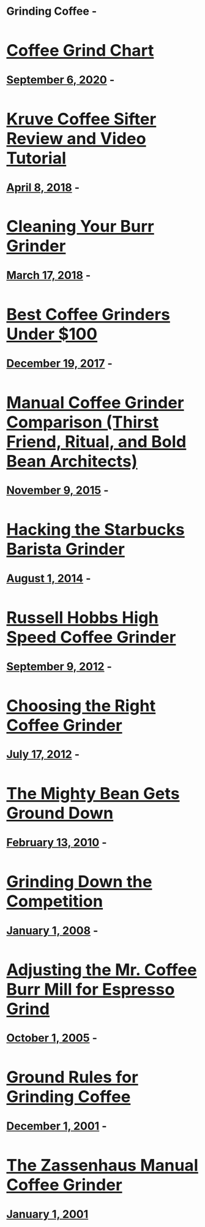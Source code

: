 # Grinding Coffee - [<h2>Coffee Grind Chart</h2>September 6, 2020](https://ineedcoffee.com/coffee-grind-chart/) - [<h2>Kruve Coffee Sifter Review and Video Tutorial</h2>April 8, 2018](https://ineedcoffee.com/kruve-coffee-sifter-review/) - [<h2>Cleaning Your Burr Grinder</h2>March 17, 2018](https://ineedcoffee.com/cleaning-your-burr-grinder/) - [<h2>Best Coffee Grinders Under $100</h2>December 19, 2017](https://ineedcoffee.com/best-coffee-grinders-100/) - [<h2>Manual Coffee Grinder Comparison (Thirst Friend, Ritual, and Bold Bean Architects)</h2>November 9, 2015](https://ineedcoffee.com/manual-coffee-grinder-comparison-thirst-friend-ritual-and-bold-bean-architects/) - [<h2>Hacking the Starbucks Barista Grinder</h2>August 1, 2014](https://ineedcoffee.com/hacking-the-starbucks-barista-grinder/) - [<h2>Russell Hobbs High Speed Coffee Grinder</h2>September 9, 2012](https://ineedcoffee.com/russell-hobbs-high-speed-coffee-grinder/) - [<h2>Choosing the Right Coffee Grinder</h2>July 17, 2012](https://ineedcoffee.com/choosing-the-right-coffee-grinder/) - [<h2>The Mighty Bean Gets Ground Down</h2>February 13, 2010](https://ineedcoffee.com/the-mighty-bean-gets-ground-down/) - [<h2>Grinding Down the Competition</h2>January 1, 2008](https://ineedcoffee.com/grinding-down-the-competition/) - [<h2>Adjusting the Mr. Coffee Burr Mill for Espresso Grind</h2>October 1, 2005](https://ineedcoffee.com/adjustable-mr-coffee-burr-mill/) - [<h2>Ground Rules for Grinding Coffee</h2>December 1, 2001](https://ineedcoffee.com/ground-rules-for-grinding-coffee/) - [<h2>The Zassenhaus Manual Coffee Grinder</h2>January 1, 2001](https://ineedcoffee.com/grind-your-own-coffee-beans/)